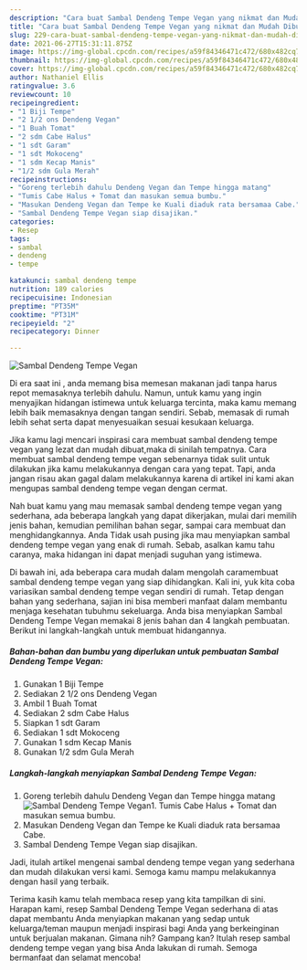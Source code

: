 ```yaml
---
description: "Cara buat Sambal Dendeng Tempe Vegan yang nikmat dan Mudah Dibuat"
title: "Cara buat Sambal Dendeng Tempe Vegan yang nikmat dan Mudah Dibuat"
slug: 229-cara-buat-sambal-dendeng-tempe-vegan-yang-nikmat-dan-mudah-dibuat
date: 2021-06-27T15:31:11.875Z
image: https://img-global.cpcdn.com/recipes/a59f84346471c472/680x482cq70/sambal-dendeng-tempe-vegan-foto-resep-utama.jpg
thumbnail: https://img-global.cpcdn.com/recipes/a59f84346471c472/680x482cq70/sambal-dendeng-tempe-vegan-foto-resep-utama.jpg
cover: https://img-global.cpcdn.com/recipes/a59f84346471c472/680x482cq70/sambal-dendeng-tempe-vegan-foto-resep-utama.jpg
author: Nathaniel Ellis
ratingvalue: 3.6
reviewcount: 10
recipeingredient:
- "1 Biji Tempe"
- "2 1/2 ons Dendeng Vegan"
- "1 Buah Tomat"
- "2 sdm Cabe Halus"
- "1 sdt Garam"
- "1 sdt Mokoceng"
- "1 sdm Kecap Manis"
- "1/2 sdm Gula Merah"
recipeinstructions:
- "Goreng terlebih dahulu Dendeng Vegan dan Tempe hingga matang"
- "Tumis Cabe Halus + Tomat dan masukan semua bumbu."
- "Masukan Dendeng Vegan dan Tempe ke Kuali diaduk rata bersamaa Cabe."
- "Sambal Dendeng Tempe Vegan siap disajikan."
categories:
- Resep
tags:
- sambal
- dendeng
- tempe

katakunci: sambal dendeng tempe 
nutrition: 189 calories
recipecuisine: Indonesian
preptime: "PT35M"
cooktime: "PT31M"
recipeyield: "2"
recipecategory: Dinner

---
```



![Sambal Dendeng Tempe Vegan](https://img-global.cpcdn.com/recipes/a59f84346471c472/680x482cq70/sambal-dendeng-tempe-vegan-foto-resep-utama.jpg)

Di era  saat ini , anda memang bisa memesan makanan jadi tanpa harus repot memasaknya terlebih dahulu. Namun, untuk kamu yang ingin menyajikan hidangan istimewa untuk keluarga tercinta, maka kamu memang lebih baik memasaknya dengan tangan sendiri. Sebab, memasak di rumah lebih sehat serta dapat menyesuaikan sesuai kesukaan keluarga.

Jika kamu lagi mencari inspirasi cara membuat sambal dendeng tempe vegan yang lezat dan mudah dibuat,maka di sinilah tempatnya. Cara membuat sambal dendeng tempe vegan  sebenarnya tidak sulit untuk dilakukan jika kamu melakukannya dengan cara yang tepat. Tapi, anda jangan risau akan gagal dalam melakukannya 
karena di artikel ini kami akan mengupas sambal dendeng tempe vegan dengan cermat.  



Nah buat kamu yang mau memasak sambal dendeng tempe vegan yang sederhana, ada beberapa langkah yang dapat dikerjakan, mulai dari memilih jenis bahan, kemudian pemilihan bahan segar, sampai cara membuat dan menghidangkannya. Anda Tidak usah pusing jika mau menyiapkan sambal dendeng tempe vegan yang enak di rumah. Sebab, asalkan kamu  tahu caranya, maka hidangan ini dapat menjadi suguhan yang istimewa.

Di bawah ini, ada beberapa cara mudah dalam mengolah caramembuat sambal dendeng tempe vegan yang siap dihidangkan. Kali ini, yuk kita coba variasikan sambal dendeng tempe vegan sendiri di rumah. Tetap dengan bahan yang sederhana, sajian ini bisa memberi manfaat dalam membantu menjaga kesehatan tubuhmu sekeluarga. Anda bisa menyiapkan Sambal Dendeng Tempe Vegan memakai 8 jenis bahan dan 4 langkah pembuatan. Berikut ini langkah-langkah untuk membuat hidangannya.

<!--inarticleads1-->

##### Bahan-bahan dan bumbu yang diperlukan untuk pembuatan Sambal Dendeng Tempe Vegan:

1. Gunakan 1 Biji Tempe
1. Sediakan 2 1/2 ons Dendeng Vegan
1. Ambil 1 Buah Tomat
1. Sediakan 2 sdm Cabe Halus
1. Siapkan 1 sdt Garam
1. Sediakan 1 sdt Mokoceng
1. Gunakan 1 sdm Kecap Manis
1. Gunakan 1/2 sdm Gula Merah




<!--inarticleads2-->

##### Langkah-langkah menyiapkan Sambal Dendeng Tempe Vegan:

1. Goreng terlebih dahulu Dendeng Vegan dan Tempe hingga matang
<img src="https://img-global.cpcdn.com/steps/62e083bbc17fb9b6/160x128cq70/sambal-dendeng-tempe-vegan-langkah-memasak-1-foto.jpg" alt="Sambal Dendeng Tempe Vegan">1. Tumis Cabe Halus + Tomat dan masukan semua bumbu.
1. Masukan Dendeng Vegan dan Tempe ke Kuali diaduk rata bersamaa Cabe.
1. Sambal Dendeng Tempe Vegan siap disajikan.




Jadi, itulah artikel mengenai  sambal dendeng tempe vegan  yang sederhana dan mudah dilakukan versi kami. Semoga kamu mampu melakukannya dengan hasil yang terbaik. 

Terima kasih kamu telah membaca resep yang kita tampilkan di sini. Harapan kami, resep  Sambal Dendeng Tempe Vegan sederhana di atas dapat membantu Anda menyiapkan makanan yang sedap untuk keluarga/teman maupun menjadi inspirasi bagi Anda yang berkeinginan untuk berjualan makanan. Gimana nih? Gampang kan? Itulah resep sambal dendeng tempe vegan yang bisa Anda lakukan di rumah. Semoga bermanfaat dan selamat mencoba!

